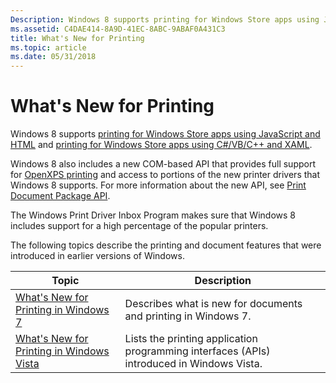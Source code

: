 ```yaml
---
Description: Windows 8 supports printing for Windows Store apps using JavaScript and HTML and printing for Windows Store apps using C#/VB/C++ and XAML.Windows 8 also includes a new COM-based API that provides full support for OpenXPS printing and access to portions of the new printer drivers that Windows 8 supports. For more information about the new API, see Print Document Package API.The Windows Print Driver Inbox Program makes sure that Windows 8 includes support for a high percentage of the popular printers.
ms.assetid: C4DAE414-8A9D-41EC-8ABC-9ABAF0A431C3
title: What's New for Printing
ms.topic: article
ms.date: 05/31/2018
---
```


# What's New for Printing

Windows 8 supports [printing for Windows Store apps using JavaScript and HTML](/previous-versions/windows/apps/hh465225(v=win.10)) and [printing for Windows Store apps using C#/VB/C++ and XAML](/previous-versions/windows/apps/hh465196(v=win.10)).

Windows 8 also includes a new COM-based API that provides full support for [OpenXPS printing](app-support-for-openxps-printing.md) and access to portions of the new printer drivers that Windows 8 supports. For more information about the new API, see [Print Document Package API](tailored-app-printing-api.md).

The Windows Print Driver Inbox Program makes sure that Windows 8 includes support for a high percentage of the popular printers.

The following topics describe the printing and document features that were introduced in earlier versions of Windows.



| Topic                                                                                         | Description                                                                                          |
|-----------------------------------------------------------------------------------------------|------------------------------------------------------------------------------------------------------|
| [What's New for Printing in Windows 7](./what-s-new-in-windows-7.md)<br/>         | Describes what is new for documents and printing in Windows 7.<br/>                            |
| [What's New for Printing in Windows Vista](./what-s-new-in-windows-vista.md)<br/> | Lists the printing application programming interfaces (APIs) introduced in Windows Vista.<br/> |



 

 


